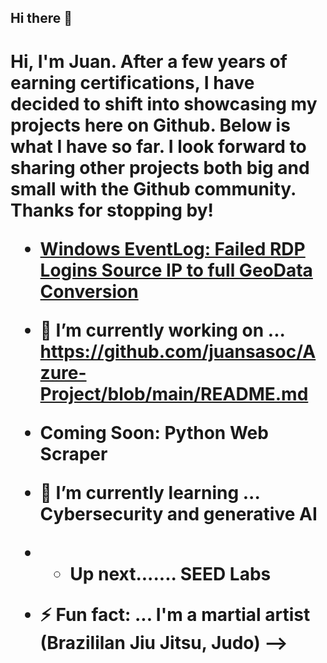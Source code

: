## Hi there 👋

<h1>Hi, I'm Juan. After a few years of earning certifications, I have decided to shift into showcasing my projects here on Github. Below is what I 
have so far. I look forward to sharing other projects both big and small with the Github community. Thanks for stopping by!


  - [Windows EventLog: Failed RDP Logins Source IP to full GeoData Conversion](https://github.com/juansasoc/Azure-Project/blob/main/README.md)
  







[linkedin]: https://www.linkedin.com/in/juan-rivera-2b434b7b/





- 🔭 I’m currently working on ... https://github.com/juansasoc/Azure-Project/blob/main/README.md
-  Coming Soon: Python Web Scraper
- 🌱 I’m currently learning ... Cybersecurity and generative AI
- - Up next....... SEED Labs

- ⚡ Fun fact: ... I'm a martial artist (Brazililan Jiu Jitsu, Judo)
-->
